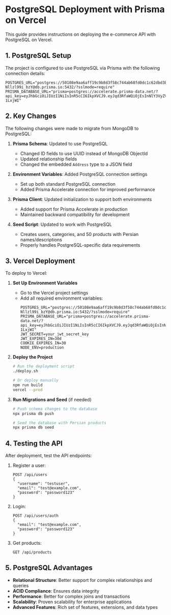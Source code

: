 # PostgreSQL Deployment with Prisma on Vercel

This guide provides instructions on deploying the e-commerce API with PostgreSQL on Vercel.

## 1. PostgreSQL Setup

The project is configured to use PostgreSQL via Prisma with the following connection details:

```
POSTGRES_URL="postgres://50108e9aa6aff19c9b8d3f58c744ab68fd0dc1c62dbd3bcb4c0f98efe6887b6a:sk__syfVRCu-Nllzl99i_bzY@db.prisma.io:5432/?sslmode=require"
PRISMA_DATABASE_URL="prisma+postgres://accelerate.prisma-data.net/?api_key=eyJhbGciOiJIUzI1NiIsInR5cCI6IkpXVCJ9.eyJqd3RfaWQiOjEsInNlY3VyZV9rZXkiOiJza19fc3lmVlJDdS1ObGx6bDk5aV9ielkiLCJhcGlfa2V5IjoiMDFLMEFKMzBXSzlDQzM4NkJaNDJaWDM4TUgiLCJ0ZW5hbnRfaWQiOiI1MDEwOGU5YWE2YWZmMTljOWI4ZDNmNThjNzQ0YWI2OGZkMGRjMWM2MmRiZDNiY2I0YzBmOThlZmU2ODg3YjZhIiwiaW50ZXJuYWxfc2VjcmV0IjoiNWQzMjQzZTItYTZkZi00MDE3LTkyMjAtMTAzZWY1YTVjYWI1In0.BiOlI_cmjzzkGWJvDslckmOzC3GyzNCNI6Qi-1LxjWI"
```

## 2. Key Changes

The following changes were made to migrate from MongoDB to PostgreSQL:

1. **Prisma Schema**: Updated to use PostgreSQL
   - Changed ID fields to use UUID instead of MongoDB ObjectId
   - Updated relationship fields
   - Changed the embedded `Address` type to a JSON field

2. **Environment Variables**: Added PostgreSQL connection settings
   - Set up both standard PostgreSQL connection
   - Added Prisma Accelerate connection for improved performance

3. **Prisma Client**: Updated initialization to support both environments
   - Added support for Prisma Accelerate in production
   - Maintained backward compatibility for development

4. **Seed Script**: Updated to work with PostgreSQL
   - Creates users, categories, and 50 products with Persian names/descriptions
   - Properly handles PostgreSQL-specific data requirements

## 3. Vercel Deployment

To deploy to Vercel:

1. **Set Up Environment Variables**
   - Go to the Vercel project settings
   - Add all required environment variables:
     ```
     POSTGRES_URL="postgres://50108e9aa6aff19c9b8d3f58c744ab68fd0dc1c62dbd3bcb4c0f98efe6887b6a:sk__syfVRCu-Nllzl99i_bzY@db.prisma.io:5432/?sslmode=require"
     PRISMA_DATABASE_URL="prisma+postgres://accelerate.prisma-data.net/?api_key=eyJhbGciOiJIUzI1NiIsInR5cCI6IkpXVCJ9.eyJqd3RfaWQiOjEsInNlY3VyZV9rZXkiOiJza19fc3lmVlJDdS1ObGx6bDk5aV9ielkiLCJhcGlfa2V5IjoiMDFLMEFKMzBXSzlDQzM4NkJaNDJaWDM4TUgiLCJ0ZW5hbnRfaWQiOiI1MDEwOGU5YWE2YWZmMTljOWI4ZDNmNThjNzQ0YWI2OGZkMGRjMWM2MmRiZDNiY2I0YzBmOThlZmU2ODg3YjZhIiwiaW50ZXJuYWxfc2VjcmV0IjoiNWQzMjQzZTItYTZkZi00MDE3LTkyMjAtMTAzZWY1YTVjYWI1In0.BiOlI_cmjzzkGWJvDslckmOzC3GyzNCNI6Qi-1LxjWI"
     JWT_SECRET=your_jwt_secret_key
     JWT_EXPIRES_IN=30d
     COOKIE_EXPIRES_IN=30
     NODE_ENV=production
     ```

2. **Deploy the Project**
   ```bash
   # Run the deployment script
   ./deploy.sh
   
   # Or deploy manually
   npm run build
   vercel --prod
   ```

3. **Run Migrations and Seed** (if needed)
   ```bash
   # Push schema changes to the database
   npx prisma db push
   
   # Seed the database with Persian products
   npx prisma db seed
   ```

## 4. Testing the API

After deployment, test the API endpoints:

1. Register a user:
   ```
   POST /api/users
   {
     "username": "testuser",
     "email": "test@example.com",
     "password": "password123"
   }
   ```

2. Login:
   ```
   POST /api/users/auth
   {
     "email": "test@example.com",
     "password": "password123"
   }
   ```

3. Get products:
   ```
   GET /api/products
   ```

## 5. PostgreSQL Advantages

- **Relational Structure**: Better support for complex relationships and queries
- **ACID Compliance**: Ensures data integrity
- **Performance**: Better for complex joins and transactions
- **Scalability**: Proven scalability for enterprise applications
- **Advanced Features**: Rich set of features, extensions, and data types
